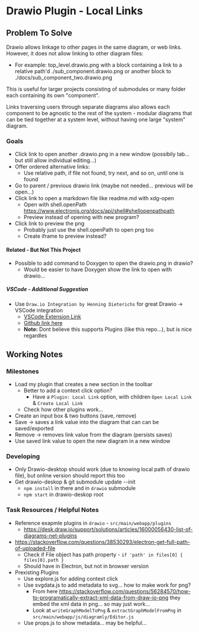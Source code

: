 # Drawio Plugin - Local Links
## Problem To Solve
Drawio allows linkage to other pages in the same diagram, or web links.
However, it does not allow linking to other diagram files:
* For example: top_level.drawio.png with a block containing a link to a relative
  path'd ./sub_component.drawio.png or another block to ./docs/sub_component_two.drawio.png

This is useful for larger projects consisting of submodules or many folder each
containing its own "component". 

Links traversing users through separate diagrams also allows each component 
to be agnostic to the rest of the system - modular diagrams that can be tied 
together at a system level, without having one large "system" diagram.

### Goals
* Click link to open another .drawio.png in a new window (possibily tab... but still allow individual editing...)
* Offer ordered alternative links:
    * Use relative path, if file not found, try next, and so on, until one is found
* Go to parent / previous drawio link (maybe not needed... previous will be open...)
* Click link to open a markdown file like readme.md with xdg-open
    * Open with shell.openPath https://www.electronjs.org/docs/api/shell#shellopenpathpath
    * Preview instead of opening with new program?
* Click link to preview the png
    * Probably just use the shell.openPath to open png too
    * Create iframe to preview instead?

#### Related - But Not This Project
* Possible to add command to Doxygen to open the drawio.png in drawio?
    * Would be easier to have Doxygen show the link to open with drawio...
##### VSCode - Additional Suggestion
* Use `Draw.io Integration by Henning Dieterichs` for great Drawio -> VSCode integration
    * [VSCode Extension Link](https://marketplace.visualstudio.com/items?itemName=hediet.vscode-drawio)
    * [Github link here](https://github.com/hediet/vscode-drawio)
    * **Note:** Dont believe this supports Plugins (like this repo...), but is nice regardles

## Working Notes
### Milestones
* Load my plugin that creates a new section in the toolbar
    * Better to add a context click option?
        * Have a `Plugin: Local Link` option, with children `Open Local Link`
          & `Create Local Link`
    * Check how other plugins work...
* Create an input box & two buttons (save, remove)
* Save -> saves a link value into the diagram that can can be saved/exported
* Remove -> removes link value from the diagram (persists saves)
* Use saved link value to open the new diagram in a new window
### Developing
* Only Drawio-desktop should work (due to knowing local path of drawio file), but online version should report this too
* Get drawio-deskop & git submodule update --init
    * `npm install` in there and in `drawio` submodule
    * `npm start` in drawio-deskop root

### Task Resources / Helpful Notes
* Reference exapmle plugins in `drawio` - `src/main/webapp/plugins`
    * https://desk.draw.io/support/solutions/articles/16000056430-list-of-diagrams-net-plugins
* https://stackoverflow.com/questions/38530293/electron-get-full-path-of-uploaded-file
    * Check if File object has path property - `if 'path' in files[0] { files[0].path }`
    * Should have in Electron, but not in browser version
* Prexisting Plugins
    * Use explore.js for adding context click
    * Use svgdata.js to add metadata to svg... how to make work for png?
        * From here https://stackoverflow.com/questions/56284570/how-to-programatically-extract-xml-data-from-draw-io-png
          they embed the xml data in png... so may just work...
        * Look at `writeGraphModelToPng` & `extractGraphModelFromPng` in 
          `src/main/webapp/js/diagramly/Editor.js`
    * Use props.js to show metadata... may be helpful...

